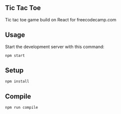 Tic Tac Toe
---
Tic tac toe game build on React for freecodecamp.com

Usage
---

Start the development server with this command:

```
npm start
```

 

Setup
---

```
npm install
```

Compile
---

```
npm run compile
```

